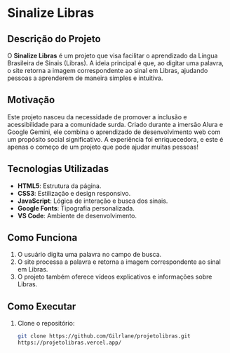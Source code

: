 # Sinalize Libras

## Descrição do Projeto
O **Sinalize Libras** é um projeto que visa facilitar o aprendizado da Língua Brasileira de Sinais (Libras). A ideia principal é que, ao digitar uma palavra, o site retorna a imagem correspondente ao sinal em Libras, ajudando pessoas a aprenderem de maneira simples e intuitiva.

## Motivação
Este projeto nasceu da necessidade de promover a inclusão e acessibilidade para a comunidade surda. Criado durante a imersão Alura e Google Gemini, ele combina o aprendizado de desenvolvimento web com um propósito social significativo. A experiência foi enriquecedora, e este é apenas o começo de um projeto que pode ajudar muitas pessoas!

## Tecnologias Utilizadas
- **HTML5**: Estrutura da página.
- **CSS3**: Estilização e design responsivo.
- **JavaScript**: Lógica de interação e busca dos sinais.
- **Google Fonts**: Tipografia personalizada.
- **VS Code**: Ambiente de desenvolvimento.
  
## Como Funciona
1. O usuário digita uma palavra no campo de busca.
2. O site processa a palavra e retorna a imagem correspondente ao sinal em Libras.
3. O projeto também oferece vídeos explicativos e informações sobre Libras.

## Como Executar
1. Clone o repositório:
   ```bash
   git clone https://github.com/Gilrlane/projetolibras.git
   https://projetolibras.vercel.app/
